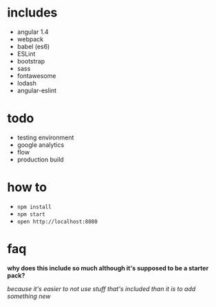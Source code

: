 # includes
* angular 1.4
* webpack
* babel (es6)
* ESLint
* bootstrap
* sass
* fontawesome
* lodash
* angular-eslint

# todo
* testing environment
* google analytics
* flow
* production build

# how to
* `npm install`
* `npm start`
* `open http://localhost:8080`

# faq

**why does this include so much although it's supposed to be a starter pack?**

*because it's easier to not use stuff that's included than it is to add something new*

